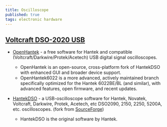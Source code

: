 ```yaml
---
title: Oscilloscope
published: true
tags: electronic hardware
---
```

## [Voltcraft DSO-2020 USB](https://www.manua.ls/voltcraft/dso-2020-usb/manual?p=1)

- [OpenHantek](https://github.com/OpenHantek/openhantek?tab=readme-ov-file#openhantek---) -  a free software for Hantek and compatible (Voltcraft/Darkwire/Protek/Acetech) USB digital signal oscilloscopes.
	- OpenHantek is an open-source, cross-platform fork of HantekDSO with enhanced GUI and broader device support.
    - OpenHantek6022 is a more advanced, actively maintained branch specifically optimized for the Hantek 6022BE/BL (and similar), with advanced features, open firmware, and recent updates.
    
- [HantekDSO](https://github.com/Blokkendoos/HantekDSO?tab=readme-ov-file#hantekdso) - a USB-oscilloscope software for Hantek, Novatek, Voltcraft, Darkwire, Protek, Acetech, etc DSO2090, 2150, 2250, 5200A, etc. oscilloscopes. (fork from [SourceForge](https://sourceforge.net/projects/hantekdso/))
	- HantekDSO is the original software by Hantek.



